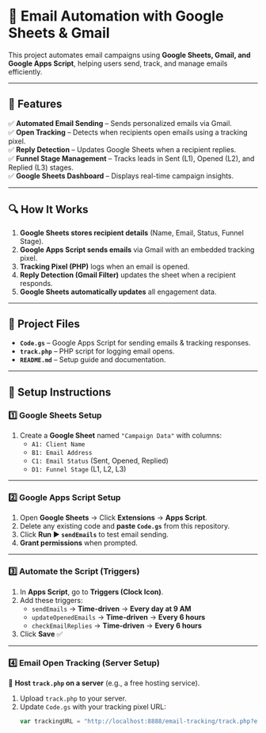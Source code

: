 # 📧 Email Automation with Google Sheets & Gmail  

This project automates email campaigns using **Google Sheets, Gmail, and Google Apps Script**, helping users send, track, and manage emails efficiently.  

---

## 🚀 Features  
✅ **Automated Email Sending** – Sends personalized emails via Gmail.  
✅ **Open Tracking** – Detects when recipients open emails using a tracking pixel.  
✅ **Reply Detection** – Updates Google Sheets when a recipient replies.  
✅ **Funnel Stage Management** – Tracks leads in Sent (L1), Opened (L2), and Replied (L3) stages.  
✅ **Google Sheets Dashboard** – Displays real-time campaign insights.  

---

## 🔍 How It Works  
1. **Google Sheets stores recipient details** (Name, Email, Status, Funnel Stage).  
2. **Google Apps Script sends emails** via Gmail with an embedded tracking pixel.  
3. **Tracking Pixel (PHP)** logs when an email is opened.  
4. **Reply Detection (Gmail Filter)** updates the sheet when a recipient responds.  
5. **Google Sheets automatically updates** all engagement data.  

---

## 📂 Project Files  
- **`Code.gs`** – Google Apps Script for sending emails & tracking responses.  
- **`track.php`** – PHP script for logging email opens.  
- **`README.md`** – Setup guide and documentation.  

---

## 🔧 Setup Instructions  
### **1️⃣ Google Sheets Setup**  
1. Create a **Google Sheet** named `"Campaign Data"` with columns:  
   - `A1: Client Name`  
   - `B1: Email Address`  
   - `C1: Email Status` (Sent, Opened, Replied)  
   - `D1: Funnel Stage` (L1, L2, L3)  

---

### **2️⃣ Google Apps Script Setup**  
1. Open **Google Sheets** → Click **Extensions** → **Apps Script**.  
2. Delete any existing code and **paste `Code.gs`** from this repository.  
3. Click **Run ▶ `sendEmails`** to test email sending.  
4. **Grant permissions** when prompted.  

---

### **3️⃣ Automate the Script (Triggers)**  
1. In **Apps Script**, go to **Triggers (Clock Icon)**.  
2. Add these triggers:  
   - `sendEmails` → **Time-driven** → **Every day at 9 AM**  
   - `updateOpenedEmails` → **Time-driven** → **Every 6 hours**  
   - `checkEmailReplies` → **Time-driven** → **Every 6 hours**  
3. Click **Save** ✅  

---

### **4️⃣ Email Open Tracking (Server Setup)**  
📌 **Host `track.php` on a server** (e.g., a free hosting service).  
1. Upload `track.php` to your server.  
2. Update `Code.gs` with your tracking pixel URL:  
   ```js
   var trackingURL = "http://localhost:8888/email-tracking/track.php?email=";//Replace with your actual server URL 

